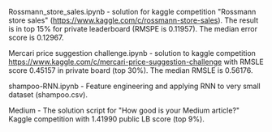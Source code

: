 Rossmann_store_sales.ipynb - solution for kaggle competition "Rossmann store sales" (https://www.kaggle.com/c/rossmann-store-sales). The result is in top 15% for private leaderboard (RMSPE is 0.11957). The median error score is 0.12967.

Mercari price suggestion challenge.ipynb - solution to kaggle competition 
https://www.kaggle.com/c/mercari-price-suggestion-challenge with RMSLE score 0.45157 in private board (top 30%). The median RMSLE is 0.56176.

shampoo-RNN.ipynb - Feature engineering and applying RNN to very small dataset (shampoo.csv).

Medium - The solution script for "How good is your Medium article?" Kaggle competition with 1.41990 public LB score (top 9%).

